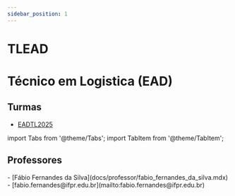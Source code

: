 ```yaml
---
sidebar_position: 1
---
```


# TLEAD

# Técnico em Logistica (EAD)

## Turmas

- [EADTL2025](eadtl2025)

import Tabs from '@theme/Tabs';
import TabItem from '@theme/TabItem';

## Professores

<Tabs>
  <TabItem value="nome" label="Nome" default>
    - [Fábio Fernandes da Silva](docs/professor/fabio_fernandes_da_silva.mdx)
  </TabItem>
  <TabItem value="email" label="E-mail" default>
    - [fabio.fernandes@ifpr.edu.br](mailto:fabio.fernandes@ifpr.edu.br)
  </TabItem>
</Tabs>